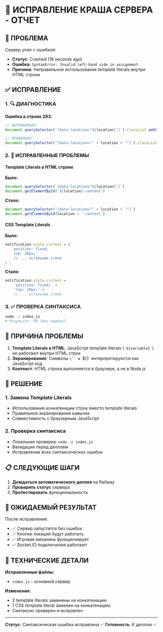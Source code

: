 # 🔧 ИСПРАВЛЕНИЕ КРАША СЕРВЕРА - ОТЧЕТ

## 🚨 ПРОБЛЕМА

Сервер упал с ошибкой:
- **Статус**: Crashed (18 seconds ago)
- **Ошибка**: `SyntaxError: Invalid left-hand side in assignment`
- **Причина**: Неправильное использование template literals внутри HTML строки

## ✅ ИСПРАВЛЕНИЕ

### 1. 🔍 ДИАГНОСТИКА

**Ошибка в строке 283:**
```javascript
// НЕПРАВИЛЬНО:
document.querySelector(`[data-location="${location}"]`).classList.add('active');

// ПРАВИЛЬНО:
document.querySelector('[data-location="' + location + '"]').classList.add('active');
```

### 2. 🔧 ИСПРАВЛЕННЫЕ ПРОБЛЕМЫ

#### Template Literals в HTML строке
**Было:**
```javascript
document.querySelector(`[data-location="${location}"]`)
document.getElementById(`${location}-content`)
```

**Стало:**
```javascript
document.querySelector('[data-location="' + location + '"]')
document.getElementById(location + '-content')
```

#### CSS Template Literals
**Было:**
```javascript
notification.style.cssText = \`
    position: fixed;
    top: 20px;
    // ... остальные стили
\`;
```

**Стало:**
```javascript
notification.style.cssText = 
    'position: fixed;' +
    'top: 20px;' +
    // ... остальные стили
```

### 3. ✅ ПРОВЕРКА СИНТАКСИСА

```bash
node -c index.js
# Результат: OK (без ошибок)
```

## 🎯 ПРИЧИНА ПРОБЛЕМЫ

1. **Template Literals в HTML**: JavaScript template literals (`` `${variable}` ``) не работают внутри HTML строк
2. **Экранирование**: Символы `\`` и `${}` интерпретируются как JavaScript код
3. **Контекст**: HTML строка выполняется в браузере, а не в Node.js

## 🚀 РЕШЕНИЕ

### 1. Замена Template Literals
- Использование конкатенации строк вместо template literals
- Правильное экранирование кавычек
- Совместимость с браузерным JavaScript

### 2. Проверка синтаксиса
- Локальная проверка: `node -c index.js`
- Валидация перед деплоем
- Исправление всех синтаксических ошибок

## 📋 СЛЕДУЮЩИЕ ШАГИ

1. **Дождаться автоматического деплоя** на Railway
2. **Проверить статус** сервера
3. **Протестировать** функциональность

## 🎉 ОЖИДАЕМЫЙ РЕЗУЛЬТАТ

После исправления:
- ✅ Сервер запустится без ошибок
- ✅ Кнопки локаций будут работать
- ✅ Игровая механика функционирует
- ✅ Socket.IO подключения работают

## 🔧 ТЕХНИЧЕСКИЕ ДЕТАЛИ

**Исправленные файлы:**
- `index.js` - основной сервер

**Изменения:**
- 2 template literals заменены на конкатенацию
- 1 CSS template literal заменен на конкатенацию
- Синтаксис проверен и исправлен

---

**Статус**: Синтаксическая ошибка исправлена ✅
**Готовность**: К деплою ✅